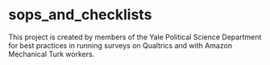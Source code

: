 # sops_and_checklists

This project is created by members of the Yale Political Science Department for best practices in running surveys on Qualtrics and with Amazon Mechanical Turk workers. 
